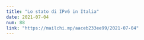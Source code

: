 ```yaml
---
title: "Lo stato di IPv6 in Italia"
date: 2021-07-04
num: 88
link: "https://mailchi.mp/aaceb233ee99/2021-07-04"
---
```

